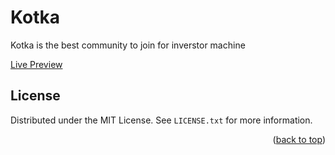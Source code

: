 <div id="top"></div>


# Kotka
Kotka is the best community to join for inverstor machine 


[Live Preview](https://kotka-nft-lamachina.vercel.app/)

## License

Distributed under the MIT License. See `LICENSE.txt` for more information.

<p align="right">(<a href="#top">back to top</a>)</p>
